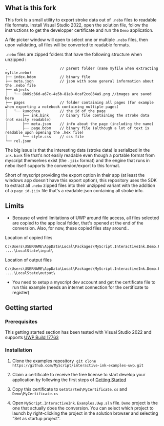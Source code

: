 ## What is this fork

This fork is a small utility to export stroke data out of `.nebo` files to readable file formats. Install Visual Studio 2022, open the solution file, follow the instructions to get the developper certificate and run the `Demo` application.

A file picker window will open to select one or multiple `.nebo` files, then upon validating, all files will be converted to readable formats.

`.nebo` files are zipped folders that have the following structure when unzipped :
```
.                        // parent folder (name myfile when extracting myfile.nebo)
├── index.bdom           // binary file
├── meta.json            // json with some general information about the .nebo file
├── objects              
│   └── 8b09c36d-a67c-4e5b-81e8-0caf2cc834a9.png //images are saved here
├── pages                // folder containing all pages (for example when exporting a notebook containing multiple pages)
│   └── kuocdnca         // the id of the page
│       ├── ink.bink     // binary file containing the stroke data (not easily readable)
│       ├── meta.json    // info about the page (including the name)
│       ├── page.bdom    // binary file (although a lot of text is readable upon opening the .hex file)
│       └── style.css    // css file
└── rel.json
```
The big issue is that the interesting data (stroke data) is serialized in the `ink.bink` file that's not easily readable even though a portable format from myscript themselves exist (the `.jiix` format) and the engine that runs in nebo itself supports the conversion/export to this format.

Short of myscript providing the export option in their app (at least the windows app doesn't have this export option), this repository uses the SDK to extract all `.nebo` zipped files into their unzipped variant with the addition of a `page_id.jiix` file that's a readable json containing all stroke info.

## Limits

- Because of weird limitations of UWP around file access, all files selected are copied to the app local folder, that's opened at the end of the conversion.
Also, for now, these copied files stay around..

Location of copied files
```
C:\Users\USERNAME\AppData\Local\Packages\MyScript.InteractiveInk.Demo.Uwp_ ....\LocalState\input\
```
Location of output files
```
C:\Users\USERNAME\AppData\Local\Packages\MyScript.InteractiveInk.Demo.Uwp_ ....\LocalState\output\
```

- You need to setup a myscript dev account and get the certificate file to run this example (needs an internet connection for the certificate to register)

## Getting started

### Prerequisites
This getting started section has been tested with Visual Studio 2022 and supports [UWP Build 17763](https://docs.microsoft.com/en-us/windows/uwp/updates-and-versions/choose-a-uwp-version)

### Installation

1. Clone the examples repository  `git clone https://github.com/MyScript/interactive-ink-examples-uwp.git`

2. Claim a certificate to receive the free license to start develop your application by following the first steps of [Getting Started](https://developer.myscript.com/getting-started)

3. Copy this certificate to `GetStarted\MyCertificate.cs` and `Demo\MyCertificate.cs`

4. Open `MyScript.InteractiveInk.Examples.Uwp.sln` file. `Demo` project is the one that actually does the conversion. You can select which project to launch by right-clicking the project in the solution browser and selecting "Set as startup project".
